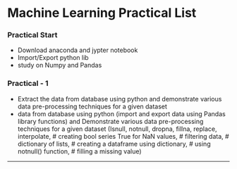 # Machine Learning Practical List
 
 ### Practical Start
 - Download anaconda and jypter notebook
 - Import/Export python lib
 - study on Numpy and Pandas

 ### Practical - 1
 - Extract the data from database using python and demonstrate various data pre-processing techniques for a given dataset
 - data from database using python (import and export data using Pandas library functions) and Demonstrate various data pre-processing techniques for a given dataset (Isnull, notnull, dropna, fillna, replace, interpolate, # creating bool series True for NaN values, # filtering data, # dictionary of lists, # creating a dataframe using dictionary, # using notnull() function, # filling a missing value)
   
---

